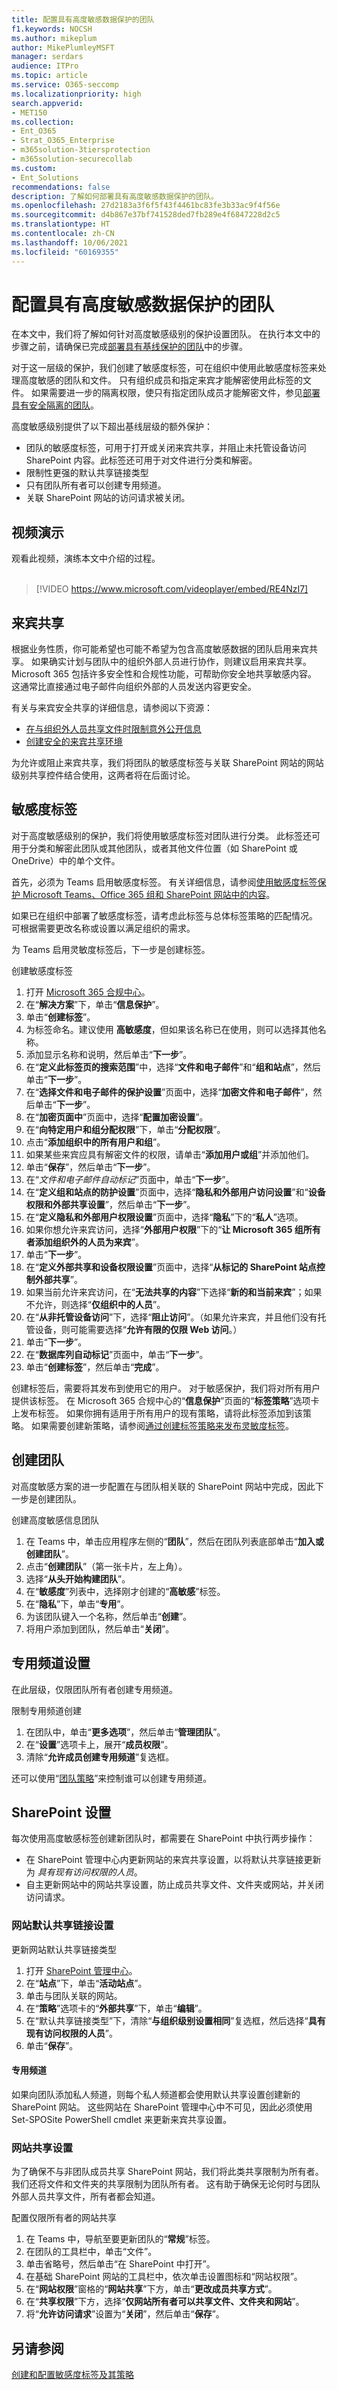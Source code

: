 ```yaml
---
title: 配置具有高度敏感数据保护的团队
f1.keywords: NOCSH
ms.author: mikeplum
author: MikePlumleyMSFT
manager: serdars
audience: ITPro
ms.topic: article
ms.service: O365-seccomp
ms.localizationpriority: high
search.appverid:
- MET150
ms.collection:
- Ent_O365
- Strat_O365_Enterprise
- m365solution-3tiersprotection
- m365solution-securecollab
ms.custom:
- Ent_Solutions
recommendations: false
description: 了解如何部署具有高度敏感数据保护的团队。
ms.openlocfilehash: 27d2183a3f6f5f43f4461bc83fe3b33ac9f4f56e
ms.sourcegitcommit: d4b867e37bf741528ded7fb289e4f6847228d2c5
ms.translationtype: HT
ms.contentlocale: zh-CN
ms.lasthandoff: 10/06/2021
ms.locfileid: "60169355"
---
```

# <a name="configure-teams-with-protection-for-highly-sensitive-data"></a>配置具有高度敏感数据保护的团队

在本文中，我们将了解如何针对高度敏感级别的保护设置团队。 在执行本文中的步骤之前，请确保已完成[部署具有基线保护的团队](configure-teams-baseline-protection.md)中的步骤。

对于这一层级的保护，我们创建了敏感度标签，可在组织中使用此敏感度标签来处理高度敏感的团队和文件。 只有组织成员和指定来宾才能解密使用此标签的文件。 如果需要进一步的隔离权限，使只有指定团队成员才能解密文件，参见[部署具有安全隔离的团队](secure-teams-security-isolation.md)。

高度敏感级别提供了以下超出基线层级的额外保护：

- 团队的敏感度标签，可用于打开或关闭来宾共享，并阻止未托管设备访问 SharePoint 内容。此标签还可用于对文件进行分类和解密。
- 限制性更强的默认共享链接类型
- 只有团队所有者可以创建专用频道。
- 关联 SharePoint 网站的访问请求被关闭。

## <a name="video-demonstration"></a>视频演示

观看此视频，演练本文中介绍的过程。
<br>
<br>
> [!VIDEO https://www.microsoft.com/videoplayer/embed/RE4NzI7]

## <a name="guest-sharing"></a>来宾共享

根据业务性质，你可能希望也可能不希望为包含高度敏感数据的团队启用来宾共享。 如果确实计划与团队中的组织外部人员进行协作，则建议启用来宾共享。 Microsoft 365 包括许多安全性和合规性功能，可帮助你安全地共享敏感内容。 这通常比直接通过电子邮件向组织外部的人员发送内容更安全。

有关与来宾安全共享的详细信息，请参阅以下资源：

- [在与组织外人员共享文件时限制意外公开信息](./share-limit-accidental-exposure.md)
- [创建安全的来宾共享环境](./create-secure-guest-sharing-environment.md)

为允许或阻止来宾共享，我们将团队的敏感度标签与关联 SharePoint 网站的网站级别共享控件结合使用，这两者将在后面讨论。

## <a name="sensitivity-labels"></a>敏感度标签

对于高度敏感级别的保护，我们将使用敏感度标签对团队进行分类。 此标签还可用于分类和解密此团队或其他团队，或者其他文件位置（如 SharePoint 或 OneDrive）中的单个文件。 

首先，必须为 Teams 启用敏感度标签。 有关详细信息，请参阅[使用敏感度标签保护 Microsoft Teams、Office 365 组和 SharePoint 网站中的内容](../compliance/sensitivity-labels-teams-groups-sites.md)。

如果已在组织中部署了敏感度标签，请考虑此标签与总体标签策略的匹配情况。 可根据需要更改名称或设置以满足组织的需求。

为 Teams 启用灵敏度标签后，下一步是创建标签。

创建敏感度标签
1. 打开 [Microsoft 365 合规中心](https://compliance.microsoft.com)。
2. 在“**解决方案**”下，单击“**信息保护**”。
3. 单击“**创建标签**”。
4. 为标签命名。建议使用 **高敏感度**，但如果该名称已在使用，则可以选择其他名称。
5. 添加显示名称和说明，然后单击“**下一步**”。
6. 在“**定义此标签页的搜索范围**”中，选择“**文件和电子邮件**”和“**组和站点**”，然后单击“**下一步**”。
7. 在“**选择文件和电子邮件的保护设置**”页面中，选择“**加密文件和电子邮件**”，然后单击“**下一步**”。
8. 在“**加密页面中**”页面中，选择“**配置加密设置**”。
9. 在“**向特定用户和组分配权限**”下，单击“**分配权限**”。
10. 点击“**添加组织中的所有用户和组**”。
11. 如果某些来宾应具有解密文件的权限，请单击“**添加用户或组**”并添加他们。
12.  单击“**保存**”，然后单击“**下一步**”。
13. 在“*文件和电子邮件自动标记*”页面中，单击“**下一步**”。
14. 在“**定义组和站点的防护设置**”页面中，选择“**隐私和外部用户访问设置**”和“**设备权限和外部共享设置**”，然后单击“**下一步**”。
15. 在“**定义隐私和外部用户权限设置**”页面中，选择“**隐私**”下的“**私人**”选项。
16. 如果你想允许来宾访问，选择“**外部用户权限**”下的“**让 Microsoft 365 组所有者添加组织外的人员为来宾**”。
17. 单击“**下一步**”。
18. 在“**定义外部共享和设备权限设置**”页面中，选择“**从标记的 SharePoint 站点控制外部共享**”。
19. 如果当前允许来宾访问，在“**无法共享的内容**”下选择“**新的和当前来宾**”；如果不允许，则选择“**仅组织中的人员**”。
20. 在“**从非托管设备访问**”下，选择“**阻止访问**”。（如果允许来宾，并且他们没有托管设备，则可能需要选择“**允许有限的仅限 Web 访问**。）
21. 单击“**下一步**”。
22. 在“**数据库列自动标记**”页面中，单击“**下一步**”。
23. 单击“**创建标签**”，然后单击“**完成**”。

创建标签后，需要将其发布到使用它的用户。 对于敏感保护，我们将对所有用户提供该标签。 在 Microsoft 365 合规中心的“**信息保护**”页面的“**标签策略**”选项卡上发布标签。 如果你拥有适用于所有用户的现有策略，请将此标签添加到该策略。 如果需要创建新策略，请参阅[通过创建标签策略来发布灵敏度标签](../compliance/create-sensitivity-labels.md#publish-sensitivity-labels-by-creating-a-label-policy)。

## <a name="create-a-team"></a>创建团队

对高度敏感方案的进一步配置在与团队相关联的 SharePoint 网站中完成，因此下一步是创建团队。

创建高度敏感信息团队
1. 在 Teams 中，单击应用程序左侧的“**团队**”，然后在团队列表底部单击“**加入或创建团队**”。
2. 点击“**创建团队**”（第一张卡片，左上角）。
3. 选择“**从头开始构建团队**”。
4. 在“**敏感度**”列表中，选择刚才创建的“**高敏感**”标签。
5. 在“**隐私**”下，单击“**专用**”。
6. 为该团队键入一个名称，然后单击“**创建**”。
7. 将用户添加到团队，然后单击“**关闭**”。

## <a name="private-channel-settings"></a>专用频道设置

在此层级，仅限团队所有者创建专用频道。

限制专用频道创建
1. 在团队中，单击“**更多选项**”，然后单击“**管理团队**”。
2. 在“**设置**”选项卡上，展开“**成员权限**”。
3. 清除“**允许成员创建专用频道**”复选框。

还可以使用“[团队策略](/MicrosoftTeams/teams-policies)”来控制谁可以创建专用频道。

## <a name="sharepoint-settings"></a>SharePoint 设置

每次使用高度敏感标签创建新团队时，都需要在 SharePoint 中执行两步操作：

- 在 SharePoint 管理中心内更新网站的来宾共享设置，以将默认共享链接更新为 *具有现有访问权限的人员*。
- 自主更新网站中的网站共享设置，防止成员共享文件、文件夹或网站，并关闭访问请求。

### <a name="site-default-sharing-link-settings"></a>网站默认共享链接设置

更新网站默认共享链接类型

1. 打开 [SharePoint 管理中心](https://admin.microsoft.com/sharepoint)。
2. 在“**站点**”下，单击“**活动站点**”。
3. 单击与团队关联的网站。
4. 在“**策略**”选项卡的“**外部共享**”下，单击“**编辑**”。
5. 在“默认共享链接类型”下，清除“**与组织级别设置相同**”复选框，然后选择“**具有现有访问权限的人员**”。
6. 单击“**保存**”。

#### <a name="private-channels"></a>专用频道

如果向团队添加私人频道，则每个私人频道都会使用默认共享设置创建新的 SharePoint 网站。 这些网站在 SharePoint 管理中心中不可见，因此必须使用 Set-SPOSite PowerShell cmdlet 来更新来宾共享设置。

### <a name="site-sharing-settings"></a>网站共享设置

为了确保不与非团队成员共享 SharePoint 网站，我们将此类共享限制为所有者。 我们还将文件和文件夹的共享限制为团队所有者。 这有助于确保无论何时与团队外部人员共享文件，所有者都会知道。

配置仅限所有者的网站共享
1. 在 Teams 中，导航至要更新团队的“**常规**”标签。
2. 在团队的工具栏中，单击“文件”。
3. 单击省略号，然后单击“在 SharePoint 中打开”。
4. 在基础 SharePoint 网站的工具栏中，依次单击设置图标和“网站权限”。
5. 在“**网站权限**”窗格的“**网站共享**”下方，单击“**更改成员共享方式**”。
6. 在“**共享权限**”下方，选择“**仅网站所有者可以共享文件、文件夹和网站**”。
7. 将“**允许访问请求**”设置为“**关闭**”，然后单击“**保存**”。

## <a name="see-also"></a>另请参阅

[创建和配置敏感度标签及其策略](../compliance/create-sensitivity-labels.md)
